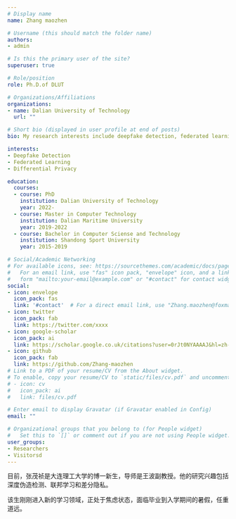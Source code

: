 ```yaml
---
# Display name
name: Zhang maozhen

# Username (this should match the folder name)
authors:
- admin

# Is this the primary user of the site?
superuser: true

# Role/position
role: Ph.D.of DLUT

# Organizations/Affiliations
organizations:
- name: Dalian University of Technology
  url: ""

# Short bio (displayed in user profile at end of posts)
bio: My research interests include deepfake detection, federated learning and Differential Privacy.

interests:
- Deepfake Detection
- Federated Learning
- Differential Privacy

education:
  courses:
  - course: PhD
    institution: Dalian University of Technology
    year: 2022-
  - course: Master in Computer Technology
    institution: Dalian Maritime University
    year: 2019-2022
  - course: Bachelor in Computer Sciense and Technology
    institution: Shandong Sport University
    year: 2015-2019

# Social/Academic Networking
# For available icons, see: https://sourcethemes.com/academic/docs/page-builder/#icons
#   For an email link, use "fas" icon pack, "envelope" icon, and a link in the
#   form "mailto:your-email@example.com" or "#contact" for contact widget.
social:
- icon: envelope
  icon_pack: fas
  link: '#contact'  # For a direct email link, use "Zhang.maozhen@foxmail.com".
- icon: twitter
  icon_pack: fab
  link: https://twitter.com/xxxx
- icon: google-scholar
  icon_pack: ai
  link: https://scholar.google.co.uk/citations?user=0rJt0NYAAAAJ&hl=zh-CN
- icon: github
  icon_pack: fab
  link: https://github.com/Zhang-maozhen
# Link to a PDF of your resume/CV from the About widget.
# To enable, copy your resume/CV to `static/files/cv.pdf` and uncomment the lines below.
# - icon: cv
#   icon_pack: ai
#   link: files/cv.pdf

# Enter email to display Gravatar (if Gravatar enabled in Config)
email: ""

# Organizational groups that you belong to (for People widget)
#   Set this to `[]` or comment out if you are not using People widget.
user_groups:
- Researchers
- Visitorsd
---
```


目前，张茂祯是大连理工大学的博一新生，导师是王波副教授。他的研究兴趣包括深度伪造检测、联邦学习和差分隐私。

该生刚刚进入新的学习领域，正处于焦虑状态，面临毕业到入学期间的暑假，任重道远。
